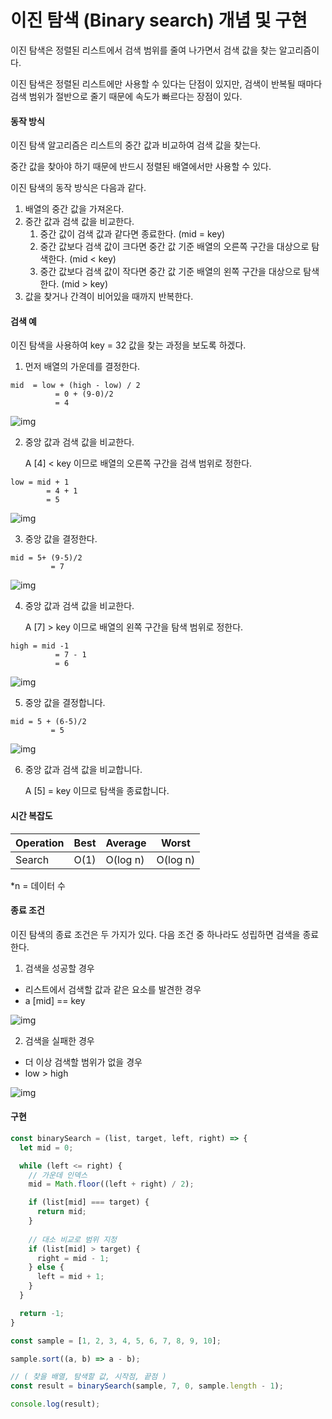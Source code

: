 # 이진 탐색 (Binary search) 개념 및 구현

이진 탐색은 정렬된 리스트에서 검색 범위를 줄여 나가면서 검색 값을 찾는 알고리즘이다.



이진 탐색은 정렬된 리스트에만 사용할 수 있다는 단점이 있지만, 검색이 반복될 때마다 검색 범위가 절반으로 줄기 때문에 속도가 빠르다는 장점이 있다.

#### 동작 방식

이진 탐색 알고리즘은 리스트의 중간 값과 비교하여 검색 값을 찾는다.

중간 값을 찾아야 하기 때문에 반드시 정렬된 배열에서만 사용할 수 있다.

 

이진 탐색의 동작 방식은 다음과 같다. 

1. 배열의 중간 값을 가져온다.
2. 중간 값과 검색 값을 비교한다.
   1. 중간 값이 검색 값과 같다면 종료한다. (mid = key)
   2. 중간 값보다 검색 값이 크다면 중간 값 기준 배열의 오른쪽 구간을 대상으로 탐색한다. (mid < key)
   3. 중간 값보다 검색 값이 작다면 중간 값 기준 배열의 왼쪽 구간을 대상으로 탐색한다. (mid > key)
3. 값을 찾거나 간격이 비어있을 때까지 반복한다.

#### 검색 예

이진 탐색을 사용하여 key = 32 값을 찾는 과정을 보도록 하겠다.

1. 먼저 배열의 가운데를 결정한다.

```
mid  = low + (high - low) / 2
          = 0 + (9-0)/2
          = 4
```

![img](https://k.kakaocdn.net/dn/cqSVub/btq5lyj0hdx/uueqouAwXkPUcQGJrFgEo0/img.png)

2. 중앙 값과 검색 값을 비교한다. 

   A [4] < key 이므로 배열의 오른쪽 구간을 검색 범위로 정한다.

```
low = mid + 1
        = 4 + 1
        = 5
```

![img](https://k.kakaocdn.net/dn/3SLNJ/btq5ffT6iar/WLKlWZO792tJTWVVNbXP5K/img.png)

3. 중앙 값을 결정한다.

```
mid = 5+ (9-5)/2
         = 7
```

![img](https://k.kakaocdn.net/dn/cTdRoI/btq5fDmvXe8/5zi2DU9psPgWYAVaLcZvGK/img.png)

4. 중앙 값과 검색 값을 비교한다.

   A [7] > key 이므로 배열의 왼쪽 구간을 탐색 범위로 정한다.

```
high = mid -1
          = 7 - 1
          = 6
```

![img](https://k.kakaocdn.net/dn/KjVE5/btq5gvPmCiP/uTyoNRu1MuoKkgXpGb6ckK/img.png)

5. 중앙 값을 결정합니다.

```
mid = 5 + (6-5)/2
         = 5
```

![img](https://k.kakaocdn.net/dn/0vmuK/btq5gvBOldB/xeNJojg5kJyJpFNi3jL3t1/img.png)

6. 중앙 값과 검색 값을 비교합니다.

   A [5] = key 이므로 탐색을 종료합니다.

#### 시간 복잡도

| Operation | Best | Average  | Worst    |
| --------- | ---- | -------- | -------- |
| Search    | O(1) | O(log n) | O(log n) |

*n = 데이터 수

#### 종료 조건

이진 탐색의 종료 조건은 두 가지가 있다. 다음 조건 중 하나라도 성립하면 검색을 종료한다.

1. 검색을 성공할 경우

- 리스트에서 검색할 값과 같은 요소를 발견한 경우
- a [mid] == key

![img](https://k.kakaocdn.net/dn/EZfk8/btq5ffsWrSC/ISKOrApAubQrddI0WxYCuk/img.png)

2. 검색을 실패한 경우

- 더 이상 검색할 범위가 없을 경우
- low > high

![img](https://k.kakaocdn.net/dn/u6MTp/btq5nbhLRfO/U66KTWbCgzh6Cq3780ZgN0/img.png)

#### 구현

```js
const binarySearch = (list, target, left, right) => {
  let mid = 0;

  while (left <= right) {
    // 가운데 인덱스
    mid = Math.floor((left + right) / 2);

    if (list[mid] === target) {
      return mid;
    }
    
    // 대소 비교로 범위 지정
    if (list[mid] > target) {
      right = mid - 1;
    } else {
      left = mid + 1;
    }
  }

  return -1;
}

const sample = [1, 2, 3, 4, 5, 6, 7, 8, 9, 10];

sample.sort((a, b) => a - b);

// ( 찾을 배열, 탐색할 값, 시작점, 끝점 )
const result = binarySearch(sample, 7, 0, sample.length - 1);

console.log(result);
```

